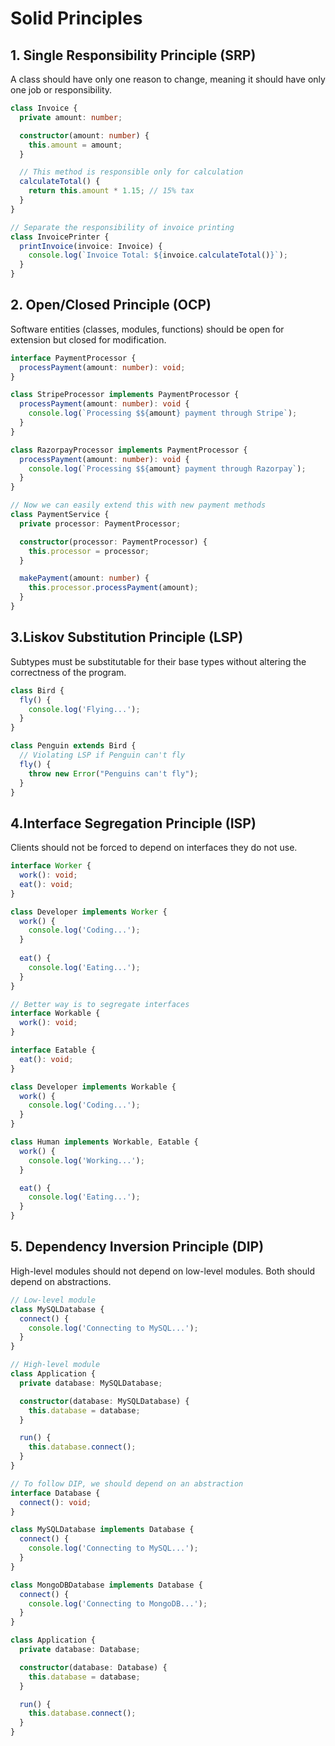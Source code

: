 # Solid Principles

## 1. Single Responsibility Principle (SRP)

A class should have only one reason to change, meaning it should have only one job or responsibility.

```typescript
class Invoice {
  private amount: number;

  constructor(amount: number) {
    this.amount = amount;
  }

  // This method is responsible only for calculation
  calculateTotal() {
    return this.amount * 1.15; // 15% tax
  }
}

// Separate the responsibility of invoice printing
class InvoicePrinter {
  printInvoice(invoice: Invoice) {
    console.log(`Invoice Total: ${invoice.calculateTotal()}`);
  }
}
```

## 2. Open/Closed Principle (OCP)

Software entities (classes, modules, functions) should be open for extension but closed for modification.

``` typescript
interface PaymentProcessor {
  processPayment(amount: number): void;
}

class StripeProcessor implements PaymentProcessor {
  processPayment(amount: number): void {
    console.log(`Processing $${amount} payment through Stripe`);
  }
}

class RazorpayProcessor implements PaymentProcessor {
  processPayment(amount: number): void {
    console.log(`Processing $${amount} payment through Razorpay`);
  }
}

// Now we can easily extend this with new payment methods
class PaymentService {
  private processor: PaymentProcessor;

  constructor(processor: PaymentProcessor) {
    this.processor = processor;
  }

  makePayment(amount: number) {
    this.processor.processPayment(amount);
  }
}

```

## 3.Liskov Substitution Principle (LSP)

Subtypes must be substitutable for their base types without altering the correctness of the program.

```typescript
class Bird {
  fly() {
    console.log('Flying...');
  }
}

class Penguin extends Bird {
  // Violating LSP if Penguin can't fly
  fly() {
    throw new Error("Penguins can't fly");
  }
}

```

## 4.Interface Segregation Principle (ISP)

Clients should not be forced to depend on interfaces they do not use.

```typescript
interface Worker {
  work(): void;
  eat(): void;
}

class Developer implements Worker {
  work() {
    console.log('Coding...');
  }
  
  eat() {
    console.log('Eating...');
  }
}

// Better way is to segregate interfaces
interface Workable {
  work(): void;
}

interface Eatable {
  eat(): void;
}

class Developer implements Workable {
  work() {
    console.log('Coding...');
  }
}

class Human implements Workable, Eatable {
  work() {
    console.log('Working...');
  }

  eat() {
    console.log('Eating...');
  }
}
```

## 5. Dependency Inversion Principle (DIP)

High-level modules should not depend on low-level modules. Both should depend on abstractions.

```typescript
// Low-level module
class MySQLDatabase {
  connect() {
    console.log('Connecting to MySQL...');
  }
}

// High-level module
class Application {
  private database: MySQLDatabase;

  constructor(database: MySQLDatabase) {
    this.database = database;
  }

  run() {
    this.database.connect();
  }
}

// To follow DIP, we should depend on an abstraction
interface Database {
  connect(): void;
}

class MySQLDatabase implements Database {
  connect() {
    console.log('Connecting to MySQL...');
  }
}

class MongoDBDatabase implements Database {
  connect() {
    console.log('Connecting to MongoDB...');
  }
}

class Application {
  private database: Database;

  constructor(database: Database) {
    this.database = database;
  }

  run() {
    this.database.connect();
  }
}
```
